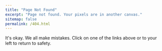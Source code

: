 ```yaml
---
title: "Page Not Found"
excerpt: "Page not found. Your pixels are in another canvas."
sitemap: false
permalink: /404.html
---
```


It's okay. We all make mistakes. Click on one of the links above or to your left to return to safety.

<script type="text/javascript">
  var GOOG_FIXURL_LANG = 'en';
  var GOOG_FIXURL_SITE = '{{ site.url }}'
</script>
<script type="text/javascript"
  src="//linkhelp.clients.google.com/tbproxy/lh/wm/fixurl.js">
</script>
